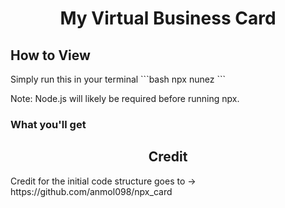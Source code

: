 <h1 align="center">My Virtual Business Card</h1>

<h2>How to View</h2>
Simply run this in your terminal
```bash
npx nunez
```

Note: Node.js will likely be required before running npx.

<h3>What you'll get<h3>


<h2 align="center">Credit</h2>
Credit for the initial code structure goes to -> https://github.com/anmol098/npx_card 
